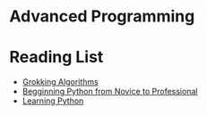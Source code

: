 # Advanced Programming 
# Reading List


* [Grokking Algorithms](https://www.amazon.com/Grokking-Algorithms-illustrated-programmers-curious/dp/1617292230/)
* [Begginning Python from Novice to Professional](https://www.amazon.com/Beginning-Python-Professional-Magnus-Hetland/dp/1484200292/)
* [Learning Python](https://www.amazon.com/Learning-Python-5th-Mark-Lutz/dp/1449355730)


